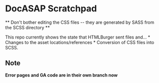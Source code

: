 DocASAP Scratchpad
==================

** Don't bother editing the CSS files -- they are generated by SASS from the SCSS directory **

This repo currently shows the state that HTMLBurger sent files and...
	* Changes to the asset locations/references
	* Conversion of CSS files into SCSS.  



Note
----

**Error pages and GA code are in their own branch now**

